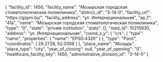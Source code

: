 {
    "facility_id": 1450,
    "facility_name": "Мозырская городская стоматологическая поликлиника",
    "district_id": "3-14-0",
    "facility_url": "https:\/\/gspm.by\/",
    "facility_address": "ул. Интернациональная",
    "ap_1": "41а",
    "name": "Мозырская городская стоматологическая поликлиника",
    "type": "0",
    "state": "private institution",
    "stats": [],
    "med_id": 10215930,
    "address": "ул. Интернациональная",
    "coord_x_y": {
        "crs": {
            "type": "name",
            "properties": {
                "name": "EPSG:4326"
            }
        },
        "type": "Point",
        "coordinates": [
            29.2728,
            52.0388
        ]
    },
    "place_name": "Мозырь",
    "place_type": "city",
    "year_of_closing": null,
    "year_of_opening": "0",
    "healthcare_facility_key": 1450,
    "administrative_division_id": "3-14-0"
}